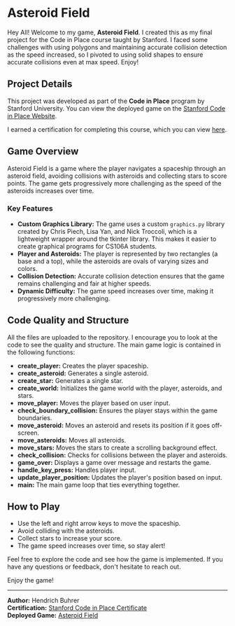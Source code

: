 # Asteroid Field

Hey All! Welcome to my game, **Asteroid Field**. I created this as my final project for the Code in Place course taught by Stanford. I faced some challenges with using polygons and maintaining accurate collision detection as the speed increased, so I pivoted to using solid shapes to ensure accurate collisions even at max speed. Enjoy!

## Project Details

This project was developed as part of the **Code in Place** program by Stanford University. You can view the deployed game on the [Stanford Code in Place Website](https://codeinplace.stanford.edu/cip4/share/kUXS1Wp8Wc4IMICnSgR1). 

I earned a certification for completing this course, which you can view [here](https://codeinplace.stanford.edu/cip4/certificate/e80xil).

## Game Overview

Asteroid Field is a game where the player navigates a spaceship through an asteroid field, avoiding collisions with asteroids and collecting stars to score points. The game gets progressively more challenging as the speed of the asteroids increases over time.

### Key Features

- **Custom Graphics Library:** The game uses a custom `graphics.py` library created by Chris Piech, Lisa Yan, and Nick Troccoli, which is a lightweight wrapper around the tkinter library. This makes it easier to create graphical programs for CS106A students.
- **Player and Asteroids:** The player is represented by two rectangles (a base and a top), while the asteroids are ovals of varying sizes and colors.
- **Collision Detection:** Accurate collision detection ensures that the game remains challenging and fair at higher speeds.
- **Dynamic Difficulty:** The game speed increases over time, making it progressively more challenging.

## Code Quality and Structure

All the files are uploaded to the repository. I encourage you to look at the code to see the quality and structure. The main game logic is contained in the following functions:

- **create_player:** Creates the player spaceship.
- **create_asteroid:** Generates a single asteroid.
- **create_star:** Generates a single star.
- **create_world:** Initializes the game world with the player, asteroids, and stars.
- **move_player:** Moves the player based on user input.
- **check_boundary_collision:** Ensures the player stays within the game boundaries.
- **move_asteroid:** Moves an asteroid and resets its position if it goes off-screen.
- **move_asteroids:** Moves all asteroids.
- **move_stars:** Moves the stars to create a scrolling background effect.
- **check_collision:** Checks for collisions between the player and asteroids.
- **game_over:** Displays a game over message and restarts the game.
- **handle_key_press:** Handles player input.
- **update_player_position:** Updates the player's position based on input.
- **main:** The main game loop that ties everything together.

## How to Play

- Use the left and right arrow keys to move the spaceship.
- Avoid colliding with the asteroids.
- Collect stars to increase your score.
- The game speed increases over time, so stay alert!

Feel free to explore the code and see how the game is implemented. If you have any questions or feedback, don't hesitate to reach out. 

Enjoy the game!

---

**Author:** Hendrich Buhrer  
**Certification:** [Stanford Code in Place Certificate](https://codeinplace.stanford.edu/cip4/certificate/e80xil)  
**Deployed Game:** [Asteroid Field](https://codeinplace.stanford.edu/cip4/share/kUXS1Wp8Wc4IMICnSgR1)
